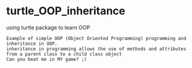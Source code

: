 # turtle_OOP_inheritance
 using turtle package to learn OOP

	Example of simple OOP (Object Oriented Programming) programming and inheritance in OOP.
	inheritance in programming allows the use of methods and attributes from a parent class to a child class object
	Can you beat me in MY game? ;)
